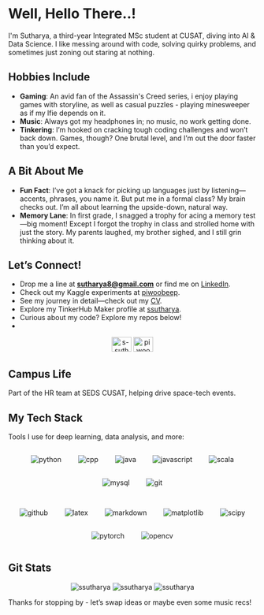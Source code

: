 # Well, Hello There..!

I'm Sutharya, a third-year Integrated MSc student at CUSAT, diving into AI & Data Science. I like messing around with code, solving quirky problems, and sometimes just zoning out staring at nothing.

## Hobbies Include
- **Gaming**: An avid fan of the Assassin's Creed series, i enjoy playing games with storyline, as well as casual puzzles - playing minesweeper as if my lfie depends on it.
- **Music**: Always got my headphones in; no music, no work getting done.
- **Tinkering**: I’m hooked on cracking tough coding challenges and won’t back down. Games, though? One brutal level, and I’m out the door faster than you’d expect.

## A Bit About Me
- **Fun Fact**: I’ve got a knack for picking up languages just by listening—accents, phrases, you name it. But put me in a formal class? My brain checks out. I’m all about learning the upside-down, natural way.
- **Memory Lane**: In first grade, I snagged a trophy for acing a memory test—big moment! Except I forgot the trophy in class and strolled home with just the story. My parents laughed, my brother sighed, and I still grin thinking about it.

## Let’s Connect!
- Drop me a line at **sutharya8@gmail.com** or find me on [LinkedIn](https://linkedin.com/in/s-sutharya).
- Check out my Kaggle experiments at [piwoobeep](https://kaggle.com/piwoobeep).
- See my journey in detail—check out my [CV](https://drive.google.com/file/u/2/d/1oPmKBo_ZETrYlni8Hi8BKgoLvOwBUhZD/view?usp=drivesdk).
- Explore my TinkerHub Maker profile at [ssutharya](https://tinkerhub.org/@ssutharya).
- Curious about my code? Explore my repos below!
- 
<p align="center"> <a href="https://linkedin.com/in/s-sutharya" target="blank"><img src="https://raw.githubusercontent.com/rahuldkjain/github-profile-readme-generator/master/src/images/icons/Social/linked-in-alt.svg" alt="s-sutharya" height="30" width="40" /></a> <a href="https://kaggle.com/piwoobeep" target="blank"><img src="https://raw.githubusercontent.com/rahuldkjain/github-profile-readme-generator/master/src/images/icons/Social/kaggle.svg" alt="piwoobeep" height="30" width="40" /></a> </p>

## Campus Life
Part of the HR team at SEDS CUSAT, helping drive space-tech events.


## My Tech Stack
Tools I use for deep learning, data analysis, and more:
<p align="center">
  <img src="https://img.shields.io/badge/Python-2e4d3e?style=flat-square&logo=python&logoColor=white" alt="python" style="margin: 15px;" />
  <img src="https://img.shields.io/badge/C++-2e4d3e?style=flat-square&logo=cplusplus&logoColor=white" alt="cpp" style="margin: 15px;" />
  <img src="https://img.shields.io/badge/Java-2e4d3e?style=flat-square&logo=java&logoColor=white" alt="java" style="margin: 15px;" />
  <img src="https://img.shields.io/badge/JavaScript-2e4d3e?style=flat-square&logo=javascript&logoColor=white" alt="javascript" style="margin: 15px;" />
  <img src="https://img.shields.io/badge/Scala-2e4d3e?style=flat-square&logo=scala&logoColor=white" alt="scala" style="margin: 15px;" />
  <img src="https://img.shields.io/badge/MySQL-2e4d3e?style=flat-square&logo=mysql&logoColor=white" alt="mysql" style="margin: 15px;" />
  <img src="https://img.shields.io/badge/Git-2e4d3e?style=flat-square&logo=git&logoColor=white" alt="git" style="margin: 15px;" />
</p>
<p align="center">
  <img src="https://img.shields.io/badge/GitHub-2e4d3e?style=flat-square&logo=github&logoColor=white" alt="github" style="margin: 15px;" />
  <img src="https://img.shields.io/badge/LaTeX-2e4d3e?style=flat-square&logo=latex&logoColor=white" alt="latex" style="margin: 15px;" />
  <img src="https://img.shields.io/badge/Markdown-2e4d3e?style=flat-square&logo=markdown&logoColor=white" alt="markdown" style="margin: 15px;" />
  <img src="https://img.shields.io/badge/Matplotlib-2e4d3e?style=flat-square&logo=matplotlib&logoColor=white" alt="matplotlib" style="margin: 15px;" />
  <img src="https://img.shields.io/badge/SciPy-2e4d3e?style=flat-square&logo=scipy&logoColor=white" alt="scipy" style="margin: 15px;" />
  <img src="https://img.shields.io/badge/PyTorch-2e4d3e?style=flat-square&logo=pytorch&logoColor=white" alt="pytorch" style="margin: 15px;" />
  <img src="https://img.shields.io/badge/OpenCV-2e4d3e?style=flat-square&logo=opencv&logoColor=white" alt="opencv" style="margin: 15px;" />
</p>


## Git Stats
<p align="center"> <img src="https://github-readme-stats.vercel.app/api/top-langs?username=ssutharya&show_icons=true&locale=en&layout=compact&theme=merko" alt="ssutharya" /> <img src="https://github-readme-stats.vercel.app/api?username=ssutharya&show_icons=true&locale=en&theme=merko" alt="ssutharya" /> <img src="https://github-profile-trophy.vercel.app/?username=ssutharya&theme=gruvbox&margin-w=15&rank=SSS,SS,S,A,B,C&no-bg=true&no-frame=true&row=1&column=4" alt="ssutharya" /> </p>


Thanks for stopping by - let’s swap ideas or maybe even some music recs!

